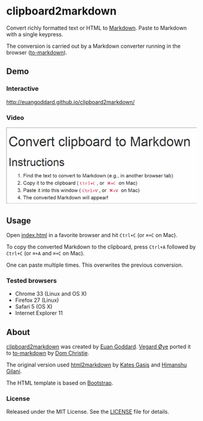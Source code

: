 clipboard2markdown
==================

Convert richly formatted text or HTML to
[Markdown](http://daringfireball.net/projects/markdown/syntax).
Paste to Markdown with a single keypress.

The conversion is carried out by a Markdown converter running in the
browser ([to-markdown](https://github.com/domchristie/to-markdown)).

Demo
----

### Interactive

<http://euangoddard.github.io/clipboard2markdown/>

### Video

![Screencast](screencast.gif)

Usage
-----

Open [index.html](index.html) in a favorite browser and hit `Ctrl+C`
(or `⌘+C` on Mac).

To copy the converted Markdown to the clipboard, press `Ctrl+A`
followed by `Ctrl+C` (or `⌘+A` and `⌘+C` on Mac).

One can paste multiple times. This overwrites the previous conversion.

### Tested browsers

-   Chrome 33 (Linux and OS X)
-   Firefox 27 (Linux)
-   Safari 5 (OS X)
-   Internet Explorer 11

About
-----

[clipboard2markdown](https://github.com/euangoddard/clipboard2markdown)
was created by [Euan Goddard](https://github.com/euangoddard).
[Vegard Øye](https://github.com/epsil) ported it to
[to-markdown](https://github.com/domchristie/to-markdown) by
[Dom Christie](https://github.com/domchristie).

The original version used
[html2markdown](https://github.com/kates/html2markdown) by
[Kates Gasis](https://github.com/kates) and
[Himanshu Gilani](https://github.com/hgilani).

The HTML template is based on [Bootstrap](http://getbootstrap.com/).

### License

Released under the MIT License. See the [LICENSE](LICENSE) file
for details.
